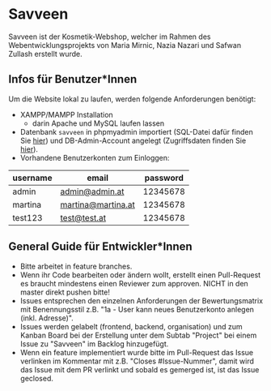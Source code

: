 # Savveen

Savveen ist der Kosmetik-Webshop, welcher im Rahmen des Webentwicklungsprojekts von Maria Mirnic, Nazia Nazari und Safwan Zullash erstellt wurde.

## Infos für Benutzer\*Innen

Um die Website lokal zu laufen, werden folgende Anforderungen benötigt:

- XAMPP/MAMPP Installation
  - darin Apache und MySQL laufen lassen
- Datenbank `savveen` in phpmyadmin importiert (SQL-Datei dafür finden Sie [hier](./Backend/config/savveen.sql)) und DB-Admin-Account angelegt (Zugriffsdaten finden Sie [hier](./Backend/config/dbaccess.php)).
- Vorhandene Benutzerkonten zum Einloggen:

| username | email              | password |
| -------- | ------------------ | -------- |
| admin    | admin@admin.at     | 12345678 |
| martina  | martina@martina.at | 12345678 |
| test123  | test@test.at       | 12345678 |

## General Guide für Entwickler\*Innen

- Bitte arbeitet in feature branches.
- Wenn ihr Code bearbeiten oder ändern wollt, erstellt einen Pull-Request es braucht mindestens einen Reviewer zum approven. NICHT in den master direkt pushen bitte!
- Issues entsprechen den einzelnen Anforderungen der Bewertungsmatrix mit Benennungsstil z.B. "1a - User kann neues Benutzerkonto anlegen (inkl. Adresse)".
- Issues werden gelabelt (frontend, backend, organisation) und zum Kanban Board bei der Erstellung unter dem Subtab "Project" bei einem Issue zu "Savveen" im Backlog hinzugefügt.
- Wenn ein feature implementiert wurde bitte im Pull-Request das Issue verlinken im Kommentar mit z.B. "Closes #Issue-Nummer", damit wird das Issue mit dem PR verlinkt und sobald es gemerged ist, ist das Issue geclosed.
